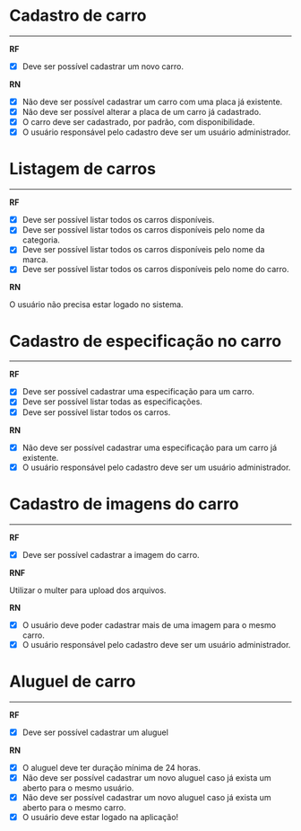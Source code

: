 # Cadastro de carro
___
**RF**

- [x] Deve ser possível cadastrar um novo carro.

**RN**

- [x] Não deve ser possível cadastrar um carro com uma placa já existente.
- [x] Não deve ser possível alterar a placa de um carro já cadastrado.
- [x] O carro deve ser cadastrado, por padrão, com disponibilidade.
- [x] O usuário responsável pelo cadastro deve ser um usuário administrador.

# Listagem de carros
___
**RF**

- [x] Deve ser possível listar todos os carros disponíveis.
- [x] Deve ser possível listar todos os carros disponíveis pelo nome da categoria.
- [x] Deve ser possível listar todos os carros disponíveis pelo nome da marca.
- [x] Deve ser possível listar todos os carros disponíveis pelo nome do carro.

**RN**

O usuário não precisa estar logado no sistema.

# Cadastro de especificação no carro
___
**RF**

- [x] Deve ser possível cadastrar uma especificação para um carro.
- [x] Deve ser possível listar todas as especificações.
- [x] Deve ser possível listar todos os carros.

**RN**

- [x] Não deve ser possível cadastrar uma especificação para um carro já existente.
- [x] O usuário responsável pelo cadastro deve ser um usuário administrador.

# Cadastro de imagens do carro
___
**RF**

- [x] Deve ser possível cadastrar a imagem do carro.

**RNF**

Utilizar o multer para upload dos arquivos.

**RN**

- [x] O usuário  deve poder cadastrar mais de uma imagem para o mesmo carro.
- [x] O usuário responsável pelo cadastro deve ser um usuário administrador.

# Aluguel de carro
___

**RF**

- [x] Deve ser possível cadastrar um aluguel

**RN**

- [x] O aluguel deve ter duração mínima de 24 horas.
- [x] Não deve ser possível cadastrar um novo aluguel caso já exista um aberto para o mesmo usuário.
- [x] Não deve ser possível cadastrar um novo aluguel caso já exista um aberto para o mesmo carro.
- [x] O usuário deve estar logado na aplicação!